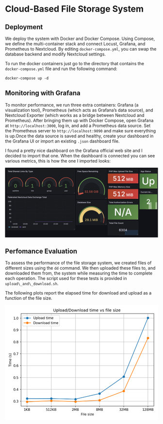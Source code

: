 # Cloud-Based File Storage System

## Deployment
We deploy the system with Docker and Docker Compose. Using Compose, we define the multi-container stack and connect Locust, Grafana, and Prometheus to Nextcloud. By editing `docker-compose.yml`, you can swap the database backend and modify Nextcloud settings.

To run the docker containers just go to the directory that contains the `docker-compose.yml` file and run the following command:
```
docker-compose up -d
```

## Monitoring with Grafana
To monitor performance, we run three extra containers: Grafana (a visualization tool), Prometheus (which acts as Grafana’s data source), and Nextcloud Exporter (which works as a bridge between Nextcloud and Prometheus).
After bringing them up with Docker Compose, open Grafana at `http://localhost:3000`, log in, and add a Prometheus data source. Set the Prometheus server to `http://localhost:9090` and make sure everything is up.Once the data source is saved and healthy, create your dashboard in the Grafana UI or import an existing `.json` dashboard file.

I found a pretty nice dashboard on the Grafana official web site and I decided to import that one. When the dashboard is connected you can see various metrics, this is how the one I imported looks:

<img src="images/dashboard.png" alt="Description" width="850"/>


## Perfomance Evaluation

To assess the performance of the file storage system, we created files of different sizes using the `dd` command. We then uploaded these files to, and downloaded them from, the system while measuring the time to complete each operation. The script used for these tests is provided in `upload\_and\_download.sh`.

The following plots report the elapsed time for download and upload as a function of the file size. 



<img src="images/size_vs_time_curl.png" alt="Description" width="850"/>





